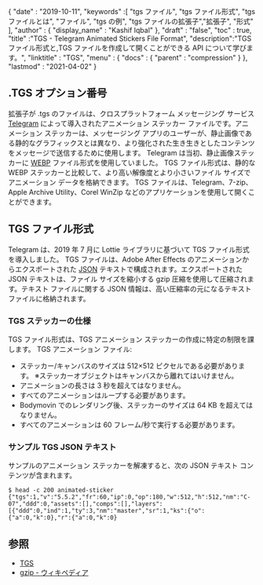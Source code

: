 {
  "date" : "2019-10-11",
  "keywords" :[ "tgs ファイル", "tgs ファイル形式", "tgs ファイルとは", "ファイル", "tgs の例", "tgs ファイルの拡張子","拡張子", "形式" ],
  "author" : {
    "display_name" : "Kashif Iqbal"
},
  "draft" : "false",
  "toc" : true,
  "title" :"TGS - Telegram Animated Stickers File Format",
  "description":"TGS ファイル形式と,TGS ファイルを作成して開くことができる API について学びます。",
  "linktitle" : "TGS",
  "menu" : {
    "docs" : {
      "parent" : "compression"
}
},
  "lastmod" : "2021-04-02"
}

## .TGS オプション番号

拡張子が .tgs のファイルは、クロスプラットフォーム メッセージング サービス [Telegram](https://core.telegram.org/stickers#animated-stickers) によって導入されたアニメーション ステッカー ファイルです。アニメーション ステッカーは、メッセージング アプリのユーザーが、静止画像である静的なグラフィックスとは異なり、より強化された生き生きとしたコンテンツをメッセージで送信するために使用します。 Telegram は当初、静止画像ステッカーに [WEBP](/image/webp/) ファイル形式を使用していました。 TGS ファイル形式は、静的な WEBP ステッカーと比較して、より高い解像度とより小さいファイル サイズでアニメーション データを格納できます。 TGS ファイルは、Telegram、7-zip、Apple Archive Utility、Corel WinZip などのアプリケーションを使用して開くことができます。

## TGS ファイル形式

Telegram は、2019 年 7 月に Lottie ライブラリに基づいて TGS ファイル形式を導入しました。 TGS ファイルは、Adobe After Effects のアニメーションからエクスポートされた [JSON](/web/json/) テキストで構成されます。エクスポートされた JSON テキストは、ファイル サイズを縮小する gzip 圧縮を使用して圧縮されます。テキスト ファイルに関する JSON 情報は、高い圧縮率の元になるテキスト ファイルに格納されます。

### TGS ステッカーの仕様

TGS ファイル形式は、TGS アニメーション ステッカーの作成に特定の制限を課します。 TGS アニメーション ファイル:

* ステッカー/キャンバスのサイズは 512×512 ピクセルである必要があります。
※ステッカーオブジェクトはキャンバスから離れてはいけません。
* アニメーションの長さは 3 秒を超えてはなりません。
* すべてのアニメーションはループする必要があります。
* Bodymovin でのレンダリング後、ステッカーのサイズは 64 KB を超えてはなりません。
* すべてのアニメーションは 60 フレーム/秒で実行する必要があります。

### サンプル TGS JSON テキスト

サンプルのアニメーション ステッカーを解凍すると、次の JSON テキスト コンテンツが含まれます。
```
$ head -c 200 animated-sticker
{"tgs":1,"v":"5.5.2","fr":60,"ip":0,"op":180,"w":512,"h":512,"nm":"C-07","ddd":0,"assets":[],"comps":[],"layers":[{"ddd":0,"ind":1,"ty":3,"nm":"master","sr":1,"ks":{"o":{"a":0,"k":0},"r":{"a":0,"k":0}
```
## 参照 ##

* [TGS](https://core.telegram.org/stickers#animated-stickers)
* [gzip - ウィキペディア](https://en.wikipedia.org/wiki/Gzip)

